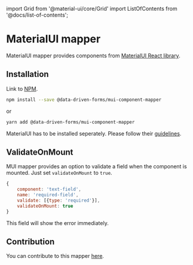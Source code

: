 import Grid from '@material-ui/core/Grid'
import ListOfContents from '@docs/list-of-contents';

<Grid container item>
<Grid item xs={12} md={10}>

# MaterialUI mapper

MaterialUI mapper provides components from [MaterialUI React library](https://material-ui.com/).

## Installation

Link to [NPM](https://www.npmjs.com/package/@data-driven-forms/mui-component-mapper).

```bash
npm install --save @data-driven-forms/mui-component-mapper
```
or
```bash
yarn add @data-driven-forms/mui-component-mapper
```

MaterialUI has to be installed seperately. Please follow their [guidelines](https://material-ui.com/getting-started/installation/).

## ValidateOnMount

MUI mapper provides an option to validate a field when the component is mounted. Just set `validateOnMount` to `true`.

```jsx
{
    component: 'text-field',
    name: 'required-field',
    validate: [{type: 'required'}],
    validateOnMount: true
}
```

This field will show the error immediately.

## Contribution

You can contribute to this mapper [here](https://github.com/data-driven-forms/react-forms/tree/master/packages/mui-component-mapper).

</Grid>
<Grid item xs={false} md={2}>
  <ListOfContents file="mappers/mui-component-mapper" />
</Grid>
</Grid>
